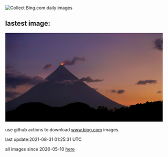 ![Collect Bing.com daily images](https://github.com/counter2015/bing-daily-images/workflows/Collect%20Bing.com%20daily%20images/badge.svg)
## lastest image:
![](images/MayonVolcano.jpg)

use github actions to download www.bing.com images.

last update:2021-08-31 01:25:31 UTC

all images since 2020-05-10 [here](https://github.com/counter2015/bing-daily-images/tree/master/images) 
